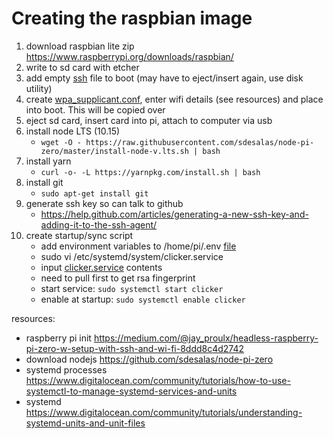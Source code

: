 # Creating the raspbian image

1. download raspbian lite zip https://www.raspberrypi.org/downloads/raspbian/
2. write to sd card with etcher
3. add empty [ssh](resources/ssh) file to boot (may have to eject/insert again, use disk utility)
4. create [wpa_supplicant.conf](resources/wpa_supplicant.conf), enter wifi details (see resources) and place into boot. This will be copied over
5. eject sd card, insert card into pi, attach to computer via usb
6. install node LTS (10.15)
   - `wget -O - https://raw.githubusercontent.com/sdesalas/node-pi-zero/master/install-node-v.lts.sh | bash`
7. install yarn
   - `curl -o- -L https://yarnpkg.com/install.sh | bash`
8. install git
   - `sudo apt-get install git`
9. generate ssh key so can talk to github
   - https://help.github.com/articles/generating-a-new-ssh-key-and-adding-it-to-the-ssh-agent/
10. create startup/sync script
    - add environment variables to /home/pi/.env [file](resources/.env)
    - sudo vi /etc/systemd/system/clicker.service
    - input [clicker.service](resources/clicker.service) contents
    - need to pull first to get rsa fingerprint
    - start service: `sudo systemctl start clicker`
    - enable at startup: `sudo systemctl enable clicker`

resources:

- raspberry pi init https://medium.com/@jay_proulx/headless-raspberry-pi-zero-w-setup-with-ssh-and-wi-fi-8ddd8c4d2742
- download nodejs https://github.com/sdesalas/node-pi-zero
- systemd processes https://www.digitalocean.com/community/tutorials/how-to-use-systemctl-to-manage-systemd-services-and-units
- systemd https://www.digitalocean.com/community/tutorials/understanding-systemd-units-and-unit-files
